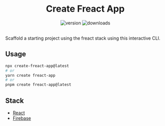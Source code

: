<h1 align="center">Create Freact App</h1>

<div align="center">
  <img alt="version" src="https://img.shields.io/npm/v/create-freact-app?color=0b7285&logoColor=0b7285" />
  <img alt="downloads" src="https://img.shields.io/npm/dm/create-freact-app?color=364fc7&logoColor=364fc7" />
</div>

<br />

Scaffold a starting project using the freact stack using this interactive CLI.

## Usage

```bash
npx create-freact-app@latest
# or
yarn create freact-app
# or
pnpm create freact-app@latest
```

## Stack

- [React](https://beta.reactjs.org/)
- [Firebase](https://firebase.google.com/)
